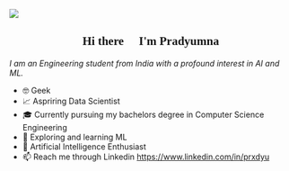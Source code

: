 ![](https://github.com/prxdyu/prxdyu/blob/main/apex_pradyu.gif)
 <h2 align="center" style="font-family:verdana;">Hi there 👋 I'm Pradyumna</h1>
<i align="center">I am an Engineering student from India with a profound interest in AI and ML.</i>


- 🤓 Geek
- 📈 Aspriring Data Scientist
- 🎓 Currently pursuing my bachelors degree in Computer Science Engineering
- 🤖 Exploring and learning ML
- 🧠 Artificial Intelligence Enthusiast
- 📫 Reach me through Linkedin https://www.linkedin.com/in/prxdyu
